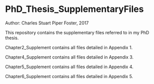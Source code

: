 # PhD_Thesis_SupplementaryFiles
Author: Charles Stuart Piper Foster, 2017

This repository contains the supplementary files referred to in my PhD thesis.

Chapter2_Supplement contains all files detailed in Appendix 1.

Chapter4_Supplement contains all files detailed in Appendix 3.

Chapter5_Supplement contains all files detailed in Appendix 4.

Chapter6_Supplement contains all files detailed in Appendix 5.
